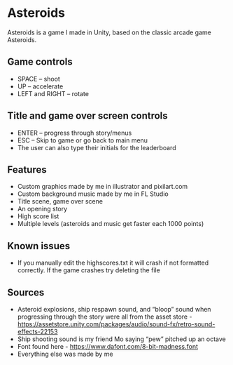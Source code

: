 # Asteroids
Asteroids is a game I made in Unity, based on the classic arcade game Asteroids.

## Game controls
* SPACE – shoot
* UP – accelerate
* LEFT and RIGHT – rotate

## Title and game over screen controls
* ENTER – progress through story/menus
* ESC – Skip to game or go back to main menu
* The user can also type their initials for the leaderboard

## Features
* Custom graphics made by me in illustrator and pixilart.com
* Custom background music made by me in FL Studio
* Title scene, game over scene
* An opening story
* High score list
* Multiple levels (asteroids and music get faster each 1000 points)

## Known issues
* If you manually edit the highscores.txt it will crash if not formatted correctly. If the game crashes try deleting the file

## Sources 
* Asteroid explosions, ship respawn sound, and “bloop” sound when progressing through the story were all from the asset store - https://assetstore.unity.com/packages/audio/sound-fx/retro-sound-effects-22153
* Ship shooting sound is my friend Mo saying “pew” pitched up an octave
* Font found here - https://www.dafont.com/8-bit-madness.font
* Everything else was made by me
